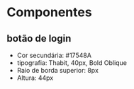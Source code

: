 # Componentes

## botão de login
- Cor secundária: #17548A
- tipografia: Thabit, 40px, Bold Oblique
- Raio de borda superior: 8px
- Altura: 44px
